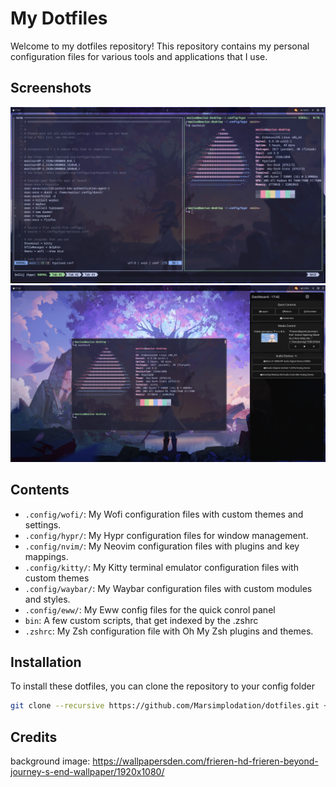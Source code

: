 # My Dotfiles

Welcome to my dotfiles repository! This repository contains my personal configuration files for various tools and applications that I use. 

## Screenshots

![Screenshot 1](screenshots/screenshot1.png)
![Screenshot 2](screenshots/screenshot2.png)

## Contents

- `.config/wofi/`: My Wofi configuration files with custom themes and settings.
- `.config/hypr/`: My Hypr configuration files for window management.
- `.config/nvim/`: My Neovim configuration files with plugins and key mappings.
- `.config/kitty/`: My Kitty terminal emulator configuration files with custom themes
- `.config/waybar/`: My Waybar configuration files with custom modules and styles.
- `.config/eww/`: My Eww config files for the quick conrol panel 
- `bin`: A few custom scripts, that get indexed by the .zshrc
- `.zshrc`: My Zsh configuration file with Oh My Zsh plugins and themes.

## Installation

To install these dotfiles, you can clone the repository to your config folder 

```sh
git clone --recursive https://github.com/Marsimplodation/dotfiles.git ~/
```

## Credits

background image:
https://wallpapersden.com/frieren-hd-frieren-beyond-journey-s-end-wallpaper/1920x1080/
